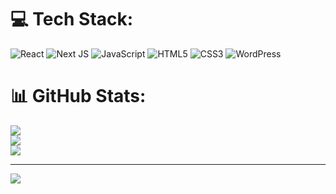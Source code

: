 
# 💻 Tech Stack:
![React](https://img.shields.io/badge/react-%2320232a.svg?style=for-the-badge&logo=react&logoColor=%2361DAFB) ![Next JS](https://img.shields.io/badge/Next-black?style=for-the-badge&logo=next.js&logoColor=white) ![JavaScript](https://img.shields.io/badge/javascript-%23323330.svg?style=for-the-badge&logo=javascript&logoColor=%23F7DF1E) ![HTML5](https://img.shields.io/badge/html5-%23E34F26.svg?style=for-the-badge&logo=html5&logoColor=white) ![CSS3](https://img.shields.io/badge/css3-%231572B6.svg?style=for-the-badge&logo=css3&logoColor=white) ![WordPress](https://img.shields.io/badge/WordPress-%23117AC9.svg?style=for-the-badge&logo=WordPress&logoColor=white)
# 📊 GitHub Stats:
![](https://github-readme-stats.vercel.app/api?username=RahulTiwari4339&theme=dark&hide_border=false&include_all_commits=false&count_private=false)<br/>
![](https://github-readme-streak-stats.herokuapp.com/?user=RahulTiwari4339&theme=dark&hide_border=false)<br/>
![](https://github-readme-stats.vercel.app/api/top-langs/?username=RahulTiwari4339&theme=dark&hide_border=false&include_all_commits=false&count_private=false&layout=compact)

---
[![](https://visitcount.itsvg.in/api?id=RahulTiwari4339&icon=0&color=0)](https://visitcount.itsvg.in)

<!-- Proudly created with GPRM ( https://gprm.itsvg.in ) -->

